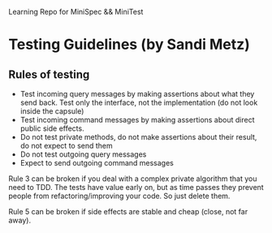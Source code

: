 Learning Repo for MiniSpec && MiniTest

# Testing Guidelines (by Sandi Metz)

## Rules of testing

- Test incoming query messages by making assertions about what they send back. Test only the interface, not the implementation (do not look inside the capsule)
- Test incoming command messages by making assertions about direct public side effects.
- Do not test private methods, do not make assertions about their result, do not expect to send them
- Do not test outgoing query messages
- Expect to send outgoing command messages

Rule 3 can be broken if you deal with a complex private algorithm that you need to TDD. The tests have value early on, but as time passes they prevent people from refactoring/improving your code. So just delete them.

Rule 5 can be broken if side effects are stable and cheap (close, not far away).

